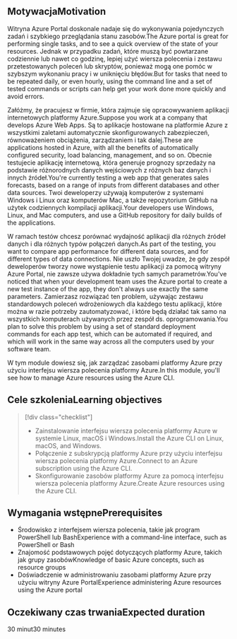 ## <a name="motivation"></a><span data-ttu-id="92005-101">Motywacja</span><span class="sxs-lookup"><span data-stu-id="92005-101">Motivation</span></span>
<span data-ttu-id="92005-102">Witryna Azure Portal doskonale nadaje się do wykonywania pojedynczych zadań i szybkiego przeglądania stanu zasobów.</span><span class="sxs-lookup"><span data-stu-id="92005-102">The Azure portal is great for performing single tasks, and to see a quick overview of the state of your resources.</span></span> <span data-ttu-id="92005-103">Jednak w przypadku zadań, które muszą być powtarzane codziennie lub nawet co godzinę, lepiej użyć wiersza polecenia i zestawu przetestowanych poleceń lub skryptów, ponieważ mogą one pomóc w szybszym wykonaniu pracy i w uniknięciu błędów.</span><span class="sxs-lookup"><span data-stu-id="92005-103">But for tasks that need to be repeated daily, or even hourly, using the command line and a set of tested commands or scripts can help get your work done more quickly and avoid errors.</span></span> 

<span data-ttu-id="92005-104">Załóżmy, że pracujesz w firmie, która zajmuje się opracowywaniem aplikacji internetowych platformy Azure.</span><span class="sxs-lookup"><span data-stu-id="92005-104">Suppose you work at a company that develops Azure Web Apps.</span></span> <span data-ttu-id="92005-105">Są to aplikacje hostowane na platformie Azure z wszystkimi zaletami automatycznie skonfigurowanych zabezpieczeń, równoważeniem obciążenia, zarządzaniem i tak dalej.</span><span class="sxs-lookup"><span data-stu-id="92005-105">These are applications hosted in Azure, with all the benefits of automatically configured security, load balancing, management, and so on.</span></span> <span data-ttu-id="92005-106">Obecnie testujecie aplikację internetową, która generuje prognozy sprzedaży na podstawie różnorodnych danych wejściowych z różnych baz danych i innych źródeł.</span><span class="sxs-lookup"><span data-stu-id="92005-106">You're currently testing a web app that generates sales forecasts, based on a range of inputs from different databases and other data sources.</span></span> <span data-ttu-id="92005-107">Twoi deweloperzy używają komputerów z systemami Windows i Linux oraz komputerów Mac, a także repozytorium GitHub na użytek codziennych kompilacji aplikacji.</span><span class="sxs-lookup"><span data-stu-id="92005-107">Your developers use Windows, Linux, and Mac computers, and use a GitHub repository for daily builds of the applications.</span></span> 

<span data-ttu-id="92005-108">W ramach testów chcesz porównać wydajność aplikacji dla różnych źródeł danych i dla różnych typów połączeń danych.</span><span class="sxs-lookup"><span data-stu-id="92005-108">As part of the testing, you want to compare app performance for different data sources, and for different types of data connections.</span></span> <span data-ttu-id="92005-109">Nie uszło Twojej uwadze, że gdy zespół deweloperów tworzy nowe wystąpienie testu aplikacji za pomocą witryny Azure Portal, nie zawsze używa dokładnie tych samych parametrów.</span><span class="sxs-lookup"><span data-stu-id="92005-109">You've noticed that when your development team uses the Azure portal to create a new test instance of the app, they don't always use exactly the same parameters.</span></span> <span data-ttu-id="92005-110">Zamierzasz rozwiązać ten problem, używając zestawu standardowych poleceń wdrożeniowych dla każdego testu aplikacji, które można w razie potrzeby zautomatyzować, i które będą działać tak samo na wszystkich komputerach używanych przez zespół ds. oprogramowania.</span><span class="sxs-lookup"><span data-stu-id="92005-110">You plan to solve this problem by using a set of standard deployment commands for each app test, which can be automated if required, and which will work in the same way across all the computers used by your software team.</span></span>

<span data-ttu-id="92005-111">W tym module dowiesz się, jak zarządzać zasobami platformy Azure przy użyciu interfejsu wiersza polecenia platformy Azure.</span><span class="sxs-lookup"><span data-stu-id="92005-111">In this module, you'll see how to manage Azure resources using the Azure CLI.</span></span> 

## <a name="learning-objectives"></a><span data-ttu-id="92005-112">Cele szkolenia</span><span class="sxs-lookup"><span data-stu-id="92005-112">Learning objectives</span></span>
> [!div class="checklist"]
> * <span data-ttu-id="92005-113">Zainstalowanie interfejsu wiersza polecenia platformy Azure w systemie Linux, macOS i Windows.</span><span class="sxs-lookup"><span data-stu-id="92005-113">Install the Azure CLI on Linux, macOS, and Windows.</span></span>
> * <span data-ttu-id="92005-114">Połączenie z subskrypcją platformy Azure przy użyciu interfejsu wiersza polecenia platformy Azure.</span><span class="sxs-lookup"><span data-stu-id="92005-114">Connect to an Azure subscription using the Azure CLI.</span></span>
> * <span data-ttu-id="92005-115">Skonfigurowanie zasobów platformy Azure za pomocą interfejsu wiersza polecenia platformy Azure.</span><span class="sxs-lookup"><span data-stu-id="92005-115">Create Azure resources using the Azure CLI.</span></span>

## <a name="prerequisites"></a><span data-ttu-id="92005-116">Wymagania wstępne</span><span class="sxs-lookup"><span data-stu-id="92005-116">Prerequisites</span></span>
- <span data-ttu-id="92005-117">Środowisko z interfejsem wiersza polecenia, takie jak program PowerShell lub Bash</span><span class="sxs-lookup"><span data-stu-id="92005-117">Experience with a command-line interface, such as PowerShell or Bash</span></span>
- <span data-ttu-id="92005-118">Znajomość podstawowych pojęć dotyczących platformy Azure, takich jak grupy zasobów</span><span class="sxs-lookup"><span data-stu-id="92005-118">Knowledge of basic Azure concepts, such as resource groups</span></span>
- <span data-ttu-id="92005-119">Doświadczenie w administrowaniu zasobami platformy Azure przy użyciu witryny Azure Portal</span><span class="sxs-lookup"><span data-stu-id="92005-119">Experience administering Azure resources using the Azure portal</span></span>

## <a name="expected-duration"></a><span data-ttu-id="92005-120">Oczekiwany czas trwania</span><span class="sxs-lookup"><span data-stu-id="92005-120">Expected duration</span></span>

<span data-ttu-id="92005-121">30 minut</span><span class="sxs-lookup"><span data-stu-id="92005-121">30 minutes</span></span>